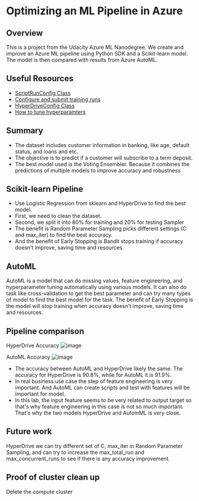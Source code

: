 # Optimizing an ML Pipeline in Azure

## Overview
This is a project from the Udacity Azure ML Nanodegree.
We create and improve an Azure ML pipeline using Python SDK and a Scikit-learn model.
The model is then compared with results from Azure AutoML.

## Useful Resources
- [ScriptRunConfig Class](https://docs.microsoft.com/en-us/python/api/azureml-core/azureml.core.scriptrunconfig?view=azure-ml-py)
- [Configure and submit training runs](https://docs.microsoft.com/en-us/azure/machine-learning/how-to-set-up-training-targets)
- [HyperDriveConfig Class](https://docs.microsoft.com/en-us/python/api/azureml-train-core/azureml.train.hyperdrive.hyperdriveconfig?view=azure-ml-py)
- [How to tune hyperparamters](https://docs.microsoft.com/en-us/azure/machine-learning/how-to-tune-hyperparameters)


## Summary
- The dataset includes  customer information in banking, like age, default status, and loans and etc.
- The objective is to predict if a customer will subscribe to a term deposit.
- The best model used is the Voting Ensembler. Because it combines the predictions of multiple models to improve accuracy and robustness

## Scikit-learn Pipeline
- Use Logistic Regression from sklearn and HyperDrive to find the best model.
- First, we need to clean the dataset.
- Second, we split it into 80% for training and 20% for testing Sampler
- The benefit is Random Parameter Sampling picks different settings (C and max_iter) to find the best accuracy.
- And the benefit of Early Stopping is Bandit stops training if accuracy doesn’t improve, saving time and resources.

## AutoML
AutoML is a model that can do missing values, feature engineering, and hyperparameter tuning automatically using various models. It can also do task like cross-validation to get the best parameter and can try many types of model to find the best model for the task.
The benefit of Early Stopping is the model will stop training when accuracy doesn’t improve, saving time and resources.

## Pipeline comparison
HyperDrive Accuracy
![image](https://github.com/user-attachments/assets/a2921493-2b79-4323-aeab-08442cfba1e7)

AutoML Accuracy
![image](https://github.com/user-attachments/assets/e8078d2c-c4a5-4148-b702-d5e0fcc38a75)

- The accuracy between AutoML and HyperDrive likely the same. The accuracy for HyperDrive is 90.8%, while for AutoML it is 91.9%.
- In real business use case the step of feature engineering is very important. And AutoML can create scripts and test with features will be important for model.
- In this lab, the input feature seems to be very related to output target so that's why feature engineering in this case is not so much important. That's why the two models HyperDrive and AutomML is very close.

## Future work
HyperDrive we can try different set of C, max_iter in Random Parameter Sampling, and can try to increase the max_total_run and max_concurrent_runs to see if there is any accuracy improvement.

## Proof of cluster clean up
Delete the compute cluster
